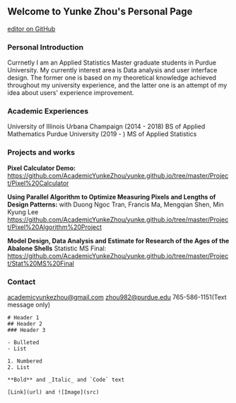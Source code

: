 ## Welcome to Yunke Zhou's Personal Page
[editor on GitHub](https://github.com/AcademicYunkeZhou/yunke.github.io/edit/master/index.md) 

### Personal Introduction
Currnetly I am an Applied Statistics Master graduate students in Purdue University. My currently interest area is Data analysis and user interface design. The former one is based on my theoretical knowledge achieved throughout my university experience, and the latter one is an attempt of my idea about users' experience improvement.

### Academic Experiences
University of Illinois Urbana Champaign (2014 - 2018) BS of Applied Mathematics
Purdue University (2019 - ) MS of Applied Statistics

### Projects and works

**Pixel Calculator Demo:** https://github.com/AcademicYunkeZhou/yunke.github.io/tree/master/Project/Pixel%20Calculator

**Using Parallel Algorithm to Optimize Measuring Pixels and Lengths of Design Patterns:** with Duong Ngoc Tran, Francis Ma, Mengqian Shen, Min Kyung Lee https://github.com/AcademicYunkeZhou/yunke.github.io/tree/master/Project/Pixel%20Algorithm%20Project

**Model Design, Data Analysis and Estimate for Research of the Ages of the Abalone Shells** Statistic MS Final:
https://github.com/AcademicYunkeZhou/yunke.github.io/tree/master/Project/Stat%20MS%20Final

### Contact
academicyunkezhou@gmail.com
zhou982@purdue.edu
765-586-1151(Text message only)


```
# Header 1
## Header 2
### Header 3

- Bulleted
- List

1. Numbered
2. List

**Bold** and _Italic_ and `Code` text

[Link](url) and ![Image](src)
```
